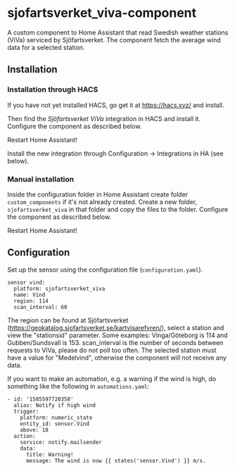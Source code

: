 # sjofartsverket_viva-component
A custom component to Home Assistant that read Swedish weather stations (ViVa) serviced by Sjöfartsverket. The component fetch the average wind data for a selected station.

## Installation
### Installation through HACS
If you have not yet installed HACS, go get it at https://hacs.xyz/ and install.

Then find the _Sjöfartsverket ViVa_ integration in HACS and install it. Configure the component as described below.

Restart Home Assistant!

Install the new integration through Configuration -> Integrations in HA (see below).
### Manual installation
Inside the configuration folder in Home Assistant create folder ```custom_components``` if it's not already created. Create a new folder, ```sjofartsverket_viva``` in that folder and copy the files to the folder. Configure the component as described below.

Restart Home Assistant!

## Configuration
Set up the sensor using the configuration file (```configuration.yaml```).
```
sensor vind:
  platform: sjofartsverket_viva
  name: Vind
  region: 114
  scan_interval: 60
```
The region can be found at Sjöfartsverket (https://geokatalog.sjofartsverket.se/kartvisarefyren/), select a station and view the "stationsid" parameter. Some examples: Vinga/Göteborg is 114 and Gubben/Sundsvall is 153. scan_interval is the number of seconds between requests to ViVa, please do not poll too often. The selected station must have a value for "Medelvind", otherwise the component will not receive any data.

If you want to make an automation, e.g. a warning if the wind is high, do something like the following in ```automations.yaml```:
```
- id: '1585597720358'
  alias: Notify if high wind
  trigger:
    platform: numeric_state
    entity_id: sensor.Vind
    above: 18
  action:
    service: notify.mailsender
    data:
      title: Warning!
      message: The wind is now {{ states('sensor.Vind') }} m/s.  
```
